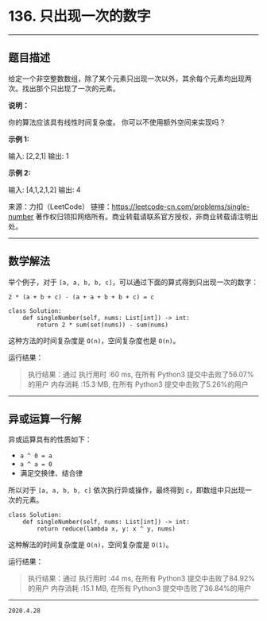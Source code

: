 # 136. 只出现一次的数字

---

## 题目描述

给定一个非空整数数组，除了某个元素只出现一次以外，其余每个元素均出现两次。找出那个只出现了一次的元素。

**说明：**

你的算法应该具有线性时间复杂度。 你可以不使用额外空间来实现吗？

**示例 1:**

输入: [2,2,1]
输出: 1

**示例 2:**

输入: [4,1,2,1,2]
输出: 4

来源：力扣（LeetCode）
链接：https://leetcode-cn.com/problems/single-number
著作权归领扣网络所有。商业转载请联系官方授权，非商业转载请注明出处。

---

## 数学解法

举个例子，对于 `[a, a, b, b, c]`，可以通过下面的算式得到只出现一次的数字：

`2 * (a + b + c) - (a + a + b + b + c) = c`

```python3
class Solution:
    def singleNumber(self, nums: List[int]) -> int:
        return 2 * sum(set(nums)) - sum(nums)
```

这种方法的时间复杂度是 `O(n)`，空间复杂度也是 `O(n)`。

运行结果：

> 执行结果：通过
> 执行用时 :60 ms, 在所有 Python3 提交中击败了56.07% 的用户
> 内存消耗 :15.3 MB, 在所有 Python3 提交中击败了5.26%的用户

---

## 异或运算一行解

异或运算具有的性质如下：

- `a ^ 0 = a`
- `a ^ a = 0`
- 满足交换律、结合律

所以对于 `[a, a, b, b, c]` 依次执行异或操作，最终得到 `c`，即数组中只出现一次的元素。

```python3
class Solution:
    def singleNumber(self, nums: List[int]) -> int:
        return reduce(lambda x, y: x ^ y, nums)
```

这种解法的时间复杂度是 `O(n)`，空间复杂度是 `O(1)`。

运行结果：
> 执行结果：通过
> 执行用时 :44 ms, 在所有 Python3 提交中击败了84.92% 的用户
> 内存消耗 :15.1 MB, 在所有 Python3 提交中击败了36.84%的用户

---

`2020.4.28`
